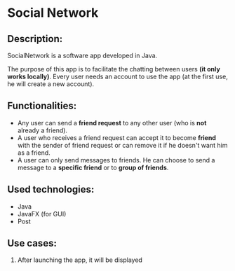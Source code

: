 <h1>Social Network</h1>

<h2>Description: </h2>
<p>
  SocialNetwork is a software app developed in Java. 
</p>
<p>
  The purpose of this app is to facilitate the chatting between users <b>(it only works locally)</b>. Every user needs an account to use the app (at the first use, he will create a new account).
</p>

<h2>Functionalities: </h2>
<ul>
  <li>
    Any user can send a <b>friend request</b> to any other user (who is <b>not</b> already a friend).
  </li>
  <li>
    A user who receives a friend request can accept it to become <b>friend</b> with the sender of friend request or can remove it if he doesn't want him as a friend.
  </li>
  <li>
    A user can only send messages to friends. He can choose to send a message to a <b>specific friend</b> or to <b>group of friends</b>.
  </li>
</ul>

<h2>Used technologies: </h2>
<ul>
  <li>
    Java
  </li>
  <li>
    JavaFX (for GUI)
  </li>
  <li>
    Post
  </li>
</ul>

<h2>Use cases: </h2>
<ol>
  <li>
    After launching the app, it will be displayed 
  </li>
</ol>

